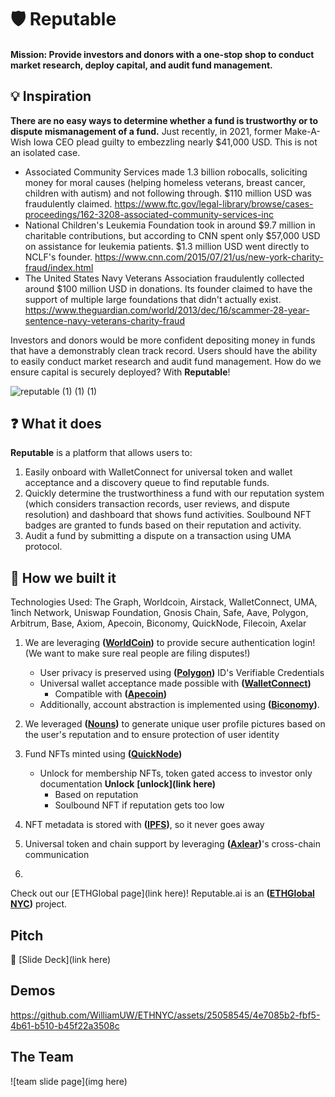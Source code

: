 # 🛡 Reputable 

#### Mission: Provide investors and donors with a one-stop shop to conduct market research, deploy capital, and audit fund management.

## 💡 Inspiration 

**There are no easy ways to determine whether a fund is trustworthy or to dispute mismanagement of a fund.** Just recently, in 2021, former Make-A-Wish Iowa CEO plead guilty to embezzling nearly $41,000 USD. This is not an isolated case.

- Associated Community Services made 1.3 billion robocalls, soliciting money for moral causes (helping homeless veterans, breast cancer, children with autism) and not following through. $110 million USD was fraudulently claimed. https://www.ftc.gov/legal-library/browse/cases-proceedings/162-3208-associated-community-services-inc
- National Children's Leukemia Foundation took in around $9.7 million in charitable contributions, but according to CNN spent only $57,000 USD on assistance for leukemia patients. $1.3 million USD went directly to NCLF's founder. https://www.cnn.com/2015/07/21/us/new-york-charity-fraud/index.html
- The United States Navy Veterans Association fraudulently collected around $100 million USD in donations. Its founder claimed to have the support of multiple large foundations that didn't actually exist. https://www.theguardian.com/world/2013/dec/16/scammer-28-year-sentence-navy-veterans-charity-fraud

Investors and donors would be more confident depositing money in funds that have a demonstrably clean track record. Users should have the ability to easily conduct market research and audit fund management. How do we ensure capital is securely deployed? With **Reputable**! 

![reputable (1) (1) (1)](https://github.com/WilliamUW/ETHNYC/assets/22282583/9b6d2c1f-80ea-4ab3-bb07-9a6a0516c196)

## ❓ What it does

**Reputable** is a platform that allows users to:
1. Easily onboard with WalletConnect for universal token and wallet acceptance and a discovery queue to find reputable funds.
3. Quickly determine the trustworthiness a fund with our reputation system (which considers transaction records, user reviews, and dispute resolution) and dashboard that shows fund activities. Soulbound NFT badges are granted to funds based on their reputation and activity.
4. Audit a fund by submitting a dispute on a transaction using UMA protocol. 

## 🚧 How we built it 

Technologies Used: The Graph, Worldcoin, Airstack, WalletConnect, UMA, 1inch Network, Uniswap Foundation, Gnosis Chain, Safe, Aave, Polygon, Arbitrum, Base, Axiom, Apecoin, Biconomy, QuickNode, Filecoin, Axelar

1. We are leveraging **([WorldCoin](https://github.com/WilliamUW/ETHNYC/blob/main/sponsors/WorldCoin.md))** to provide secure authentication login! (We want to make sure real people are filing disputes!)
   - User privacy is preserved using **([Polygon](https://github.com/WilliamUW/ETHNYC/blob/main/sponsors/Polygon.md))**  ID's Verifiable Credentials  
   - Universal wallet acceptance made possible with **([WalletConnect](https://github.com/WilliamUW/ETHNYC/blob/main/sponsors/WalletConnect.md))**
      -   Compatible with **([Apecoin](https://github.com/WilliamUW/ETHNYC/blob/main/sponsors/Apecoin.md))** 
   - Additionally, account abstraction is implemented using **([Biconomy](https://github.com/WilliamUW/ETHNYC/blob/main/sponsors/Biconomy.md))**.

2. We leveraged **([Nouns](https://github.com/WilliamUW/ETHNYC/blob/main/sponsors/Nouns.md))** to generate unique user profile pictures based on the user's reputation and to ensure protection of user identity
   
3. Fund NFTs minted using **([QuickNode](https://github.com/WilliamUW/ETHNYC/blob/main/sponsors/QuickNode.md))**
   - Unlock for membership NFTs, token gated access to investor only documentation **Unlock** **[unlock](link here)**
       - Based on reputation
       - Soulbound NFT if reputation gets too low     
     
3. NFT metadata is stored with **([IPFS](https://github.com/WilliamUW/ETHNYC/blob/main/sponsors/IPFS.md))**, so it never goes away 
   
4. Universal token and chain support by leveraging **([Axlear](https://github.com/WilliamUW/ETHNYC/blob/main/sponsors/Axlear.md))**'s cross-chain communication 

5. 

Check out our [ETHGlobal page](link here)! Reputable.ai is an **([ETHGlobal NYC](https://ethglobal.com/events/newyork2023))** project.

## Pitch

👀 [Slide Deck](link here)

## Demos

https://github.com/WilliamUW/ETHNYC/assets/25058545/4e7085b2-fbf5-4b61-b510-b45f22a3508c



## The Team
![team slide page](img here)


